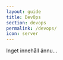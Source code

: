 ```yaml
---
layout: guide
title: DevOps
section: devops
permalink: /devops/
icon: server
---
```


Inget innehåll ännu...
